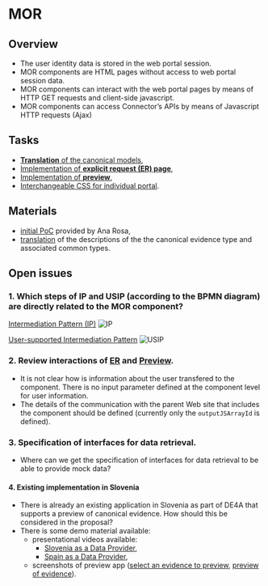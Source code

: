 # MOR

## Overview

- The user identity data is stored in the web portal session.
- MOR components are HTML pages without access to web portal session data.
- MOR components can interact with the web portal pages by means of HTTP GET requests and client-side javascript.
- MOR components can access Connector’s APIs by means of Javascript HTTP requests (Ajax)

## Tasks

- [**Translation** of the canonical models](/../../issues/1),
- [Implementation of **explicit request (ER) page**](/../../issues/2),
- [Implementation of **preview**](/../../issues/3),
- [Interchangeable CSS for individual portal](/../../issues/4).

## Materials

- [initial PoC](material/PoC/initial) provided by Ana Rosa,
- [translation](material/translation) of the descriptions of the the canonical evidence type and associated common types.

## Open issues

### 1. Which steps of IP and USIP (according to the BPMN diagram) are directly related to the MOR component?

[Intermediation Pattern (IP)](https://wiki.de4a.eu/index.php/Intermediation_Pattern) 
![IP](https://wiki.de4a.eu/images/2/29/Intermediation_process.jpg)

[User-supported Intermediation Pattern](https://wiki.de4a.eu/index.php/User-supported_Intermediation_Pattern)
![USIP](https://wiki.de4a.eu/images/8/88/User-supported_Intermediation_process.jpg)

### 2. Review interactions of [ER](/../../issues/2) and [Preview](/../../issues/3).

* It is not clear how is information about the user transfered to the component. There is no input parameter defined at the component level for user information.
* The details of the communication with the parent Web site that includes the component should be defined (currently only the `outputJSArrayId` is defined).

### 3. Specification of interfaces for data retrieval.

* Where can we get the specification of interfaces for data retrieval to be able to provide mock data?

#### 4. Existing implementation in Slovenia

* There is already an existing application in Slovenia as part of DE4A that supports a preview of canonical evidence. How should this be considered in the proposal?
* There is some demo material available: 
  * presentational videos available:
    * [Slovenia as a Data Provider](./material/SI-preview-app/final_es-de_si-do_compressed.mp4),
    * [Spain as a Data Provider](./material/SI-preview-app/SI-DE_ES-DO-2021-11-05.mp4),
  * screenshots of preview app ([select an evidence to preview](./material/SI-preview-app/si-previewapp-1.png), [preview of evidence](./material/SI-preview-app/si-previewapp-2.png)).